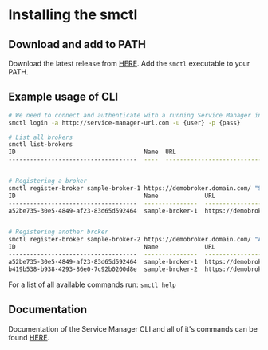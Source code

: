# Installing the smctl

## Download and add to PATH

Download the latest release from [HERE][2]. Add the `smctl` executable to your PATH.

## Example usage of CLI

```sh
# We need to connect and authenticate with a running Service Manager instance before doing anythign else
smctl login -a http://service-manager-url.com -u {user} -p {pass}

# List all brokers
smctl list-brokers
ID                                    Name  URL                             Description                                      Created               Updated
------------------------------------  ----  ------------------------------  -----------------------------------------------  --------------------  --------------------


# Registering a broker
smctl register-broker sample-broker-1 https://demobroker.domain.com/ "Service broker providing some valuable services" -b {user}:{pass}
ID                                    Name             URL                             Description                                      Created               Updated
------------------------------------  ---------------  ------------------------------  -----------------------------------------------  --------------------  --------------------
a52be735-30e5-4849-af23-83d65d592464  sample-broker-1  https://demobroker.domain.com/  Service broker providing some valuable services  2018-06-22T13:04:19Z  2018-06-22T13:04:19Z


# Registering another broker
smctl register-broker sample-broker-2 https://demobroker.domain.com/ "Another broker providing valuable services" -b {user}:{pass}
ID                                    Name             URL                             Description                                      Created               Updated
------------------------------------  ---------------  ------------------------------  -----------------------------------------------  --------------------  --------------------
a52be735-30e5-4849-af23-83d65d592464  sample-broker-1  https://demobroker.domain.com/   Service broker providing some valuable services  2018-06-22T13:04:19Z  2018-06-22T13:04:19Z
b419b538-b938-4293-86e0-7c92b0200d8e  sample-broker-2  https://demobroker.domain.com/   Another broker providing valuable services       2018-06-22T13:05:41Z  2018-06-22T13:05:41Z

```

For a list of all available commands run: ``smctl help``

## Documentation

Documentation of the Service Manager CLI and all of it's commands can be found [HERE][1].

[1]: https://github.com/Peripli/service-manager-cli/
[2]: https://github.com/Peripli/service-manager-cli/releases
